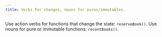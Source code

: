 ```yaml
---
title: Verbs for changes, nouns for pures/immutables.
---
```


Use action verbs for functions that change the state: `reserveBook()`. Use nouns for pure or immutable functions: `recentBooks()`.

